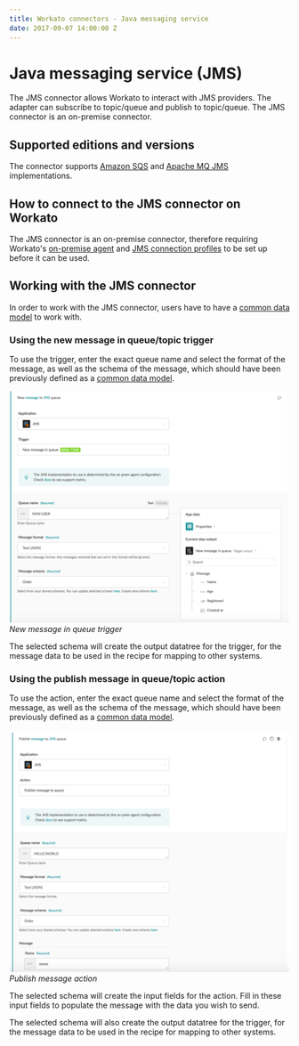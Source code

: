 ```yaml
---
title: Workato connectors - Java messaging service
date: 2017-09-07 14:00:00 Z
---
```


# Java messaging service (JMS)
The JMS connector allows Workato to interact with JMS providers. The adapter can subscribe to topic/queue and publish to topic/queue. The JMS connector is an on-premise connector.

## Supported editions and versions
The connector supports [Amazon SQS](https://aws.amazon.com/sqs/) and [Apache MQ JMS](http://activemq.apache.org/jms.html) implementations.

## How to connect to the JMS connector on Workato
The JMS connector is an on-premise connector, therefore requiring Workato's [on-premise agent](/on-prem.html#setting-up-on-prem-access) and [JMS connection profiles](/on-prem.md#jms-connection-profile) to be set up before it can be used.

## Working with the JMS connector
In order to work with the JMS connector, users have to have a [common data model](/features/common-data-model.md) to work with.

### Using the new message in queue/topic trigger
To use the trigger, enter the exact queue name and select the format of the message, as well as the schema of the message, which should have been previously defined as a [common data model](/features/common-data-model.md).

![New message in queue trigger](/assets/images/connectors/jms/new-message-in-queue-trigger.png)
*New message in queue trigger*

The selected schema will create the output datatree for the trigger, for the message data to be used in the recipe for mapping to other systems.

### Using the publish message in queue/topic action
To use the action, enter the exact queue name and select the format of the message, as well as the schema of the message, which should have been previously defined as a [common data model](/features/common-data-model.md).

![Step input output](/assets/images/connectors/jms/publish-message-action.png)
*Publish message action*

The selected schema will create the input fields for the action. Fill in these input fields to populate the message with the data you wish to send.

The selected schema will also create the output datatree for the trigger, for the message data to be used in the recipe for mapping to other systems.
